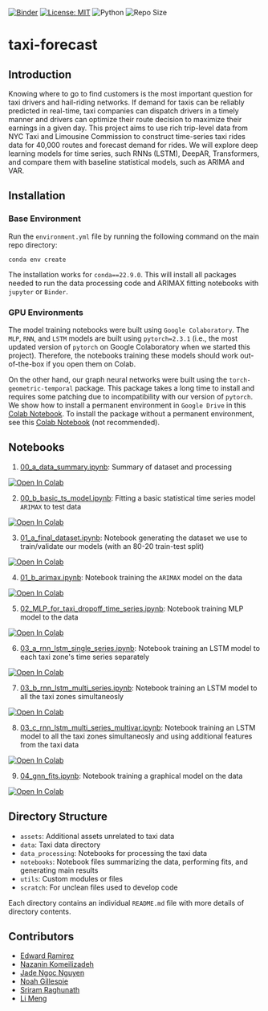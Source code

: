 [![Binder](https://mybinder.org/badge_logo.svg)](https://mybinder.org/v2/gh/edwarddramirez/taxi-forecast/HEAD) [![License: MIT](https://img.shields.io/badge/License-MIT-brightgreen.svg)](https://opensource.org/license/mit) ![Python](https://img.shields.io/badge/python-3.12.3-blue.svg) ![Repo Size](https://img.shields.io/github/repo-size/edwarddramirez/taxi-forecast) 

# taxi-forecast

## Introduction
Knowing where to go to find customers is the most important question for taxi drivers and hail-riding networks. If demand for taxis can be reliably predicted in real-time, taxi companies can dispatch drivers in a timely manner and drivers can optimize their route decision to maximize their earnings in a given day. This project aims to use rich trip-level data from NYC Taxi and Limousine Commission to construct time-series taxi rides data for 40,000 routes and forecast demand for rides. We will explore deep learning models for time series, such RNNs (LSTM), DeepAR, Transformers, and compare them with baseline statistical models, such as ARIMA and VAR.

## Installation

### Base Environment
Run the `environment.yml` file by running the following command on the main repo directory:
```
conda env create
```
The installation works for `conda==22.9.0`. This will install all packages needed to run the data processing code and ARIMAX fitting notebooks with `jupyter` or `Binder`. 

### GPU Environments
The model training notebooks were built using `Google Colaboratory`. The `MLP`, `RNN`, and `LSTM` models are built using `pytorch=2.3.1` (i.e., the most updated version of `pytorch` on Google Colaboratory when we started this project). Therefore, the notebooks training these models should work out-of-the-box if you open them on Colab. 

On the other hand, our graph neural networks were built using the `torch-geometric-temporal` package. This package takes a long time to install and requires some patching due to incompatibility with our version of `pytorch`. We show how to install a permanent environment in `Google Drive` in this [Colab Notebook](https://colab.research.google.com/github/edwarddramirez/taxi-forecast/blob/main/assets/colab/01_pytgt_test.ipynb). To install the package without a permanent environment, see this [Colab Notebook](https://colab.research.google.com/github/edwarddramirez/taxi-forecast/blob/main/assets/colab/00_pytgt_test_no_permanent_env.ipynb) (not recommended). 

## Notebooks

 1. [00_a_data_summary.ipynb](): Summary of dataset and processing <a target="_blank" href="https://colab.research.google.com/github/edwarddramirez/taxi-forecast/blob/main/notebooks/02_a_gnn_fits.ipynb">
  <img src="https://colab.research.google.com/assets/colab-badge.svg" alt="Open In Colab"/>
 </a>

 2. [00_b_basic_ts_model.ipynb](): Fitting a basic statistical time series model `ARIMAX` to test data 
<a target="_blank" href="https://colab.research.google.com/github/edwarddramirez/taxi-forecast/blob/main/notebooks/00_b_basic_ts_model.ipynb">
  <img src="https://colab.research.google.com/assets/colab-badge.svg" alt="Open In Colab"/>
 </a>

 3. [01_a_final_dataset.ipynb](https://github.com/edwarddramirez/taxi-forecast/blob/main/notebooks/01_a_final_dataset.ipynb): Notebook generating the dataset we use to train/validate our models (with an 80-20 train-test split) <a target="_blank" href="https://colab.research.google.com/github/edwarddramirez/taxi-forecast/blob/main/notebooks/01_a_final_dataset.ipynb">
  <img src="https://colab.research.google.com/assets/colab-badge.svg" alt="Open In Colab"/>
 </a>

 4. [01_b_arimax.ipynb](https://github.com/edwarddramirez/taxi-forecast/blob/main/notebooks/01_b_arimax.ipynb): Notebook training the `ARIMAX` model on the data <a target="_blank" href="https://colab.research.google.com/github/edwarddramirez/taxi-forecast/blob/main/notebooks/01_b_arimax.ipynb">
  <img src="https://colab.research.google.com/assets/colab-badge.svg" alt="Open In Colab"/>
 </a>

 5. [02_MLP_for_taxi_dropoff_time_series.ipynb](https://github.com/edwarddramirez/taxi-forecast/blob/main/notebooks/02_MLP_for_taxi_dropoff_time_series.ipynb): Notebook training MLP model to the data <a target="_blank" href="https://colab.research.google.com/github/edwarddramirez/taxi-forecast/blob/main/notebooks/02_MLP_for_taxi_dropoff_time_series.ipynb">
  <img src="https://colab.research.google.com/assets/colab-badge.svg" alt="Open In Colab"/>
</a>

 6. [03_a_rnn_lstm_single_series.ipynb](https://github.com/edwarddramirez/taxi-forecast/blob/main/notebooks/03_a_rnn_lstm_single_series.ipynb): Notebook training an LSTM model to each taxi zone's time series separately <a target="_blank" href="https://colab.research.google.com/github/edwarddramirez/taxi-forecast/blob/main/notebooks/03_a_rnn_lstm_single_series.ipynb">
  <img src="https://colab.research.google.com/assets/colab-badge.svg" alt="Open In Colab"/>
 </a>

 7. [03_b_rnn_lstm_multi_series.ipynb](https://github.com/edwarddramirez/taxi-forecast/blob/main/notebooks/03_b_rnn_lstm_multi_series.ipynb): Notebook training an LSTM model to all the taxi zones simultaneosly <a target="_blank" href="https://colab.research.google.com/github/edwarddramirez/taxi-forecast/blob/main/notebooks/03_b_rnn_lstm_multi_series.ipynb">
  <img src="https://colab.research.google.com/assets/colab-badge.svg" alt="Open In Colab"/>
 </a>

8. [03_c_rnn_lstm_multi_series_multivar.ipynb](https://github.com/edwarddramirez/taxi-forecast/blob/main/notebooks/03_c_rnn_lstm_multi_series_multivar.ipynb): Notebook training an LSTM model to all the taxi zones simultaneosly and using additional features from the taxi data <a target="_blank" href="https://colab.research.google.com/github/edwarddramirez/taxi-forecast/blob/main/notebooks/03_c_rnn_lstm_multi_series_multivar.ipynb">
  <img src="https://colab.research.google.com/assets/colab-badge.svg" alt="Open In Colab"/>
 </a>

 9. [04_gnn_fits.ipynb](https://github.com/edwarddramirez/taxi-forecast/blob/main/notebooks/04_gnn_fits.ipynb): Notebook training a graphical model on the data <a target="_blank" href="https://colab.research.google.com/github/edwarddramirez/taxi-forecast/blob/main/notebooks/04_gnn_fits.ipynb">
  <img src="https://colab.research.google.com/assets/colab-badge.svg" alt="Open In Colab"/>
 </a>

## Directory Structure
- `assets`: Additional assets unrelated to taxi data
- `data`: Taxi data directory
- `data_processing`: Notebooks for processing the taxi data
- `notebooks`: Notebook files summarizing the data, performing fits, and generating main results
- `utils`: Custom modules or files 
- `scratch`: For unclean files used to develop code

Each directory contains an individual `README.md` file with more details of directory contents.

## Contributors
- [Edward Ramirez](https://github.com/edwarddramirez)
- [Nazanin Komeilizadeh](https://github.com/NazThePhysicist)
- [Jade Ngoc Nguyen](https://github.com/jadenguyen)
- [Noah Gillespie](https://github.com/NoahGillespie)
- [Sriram Raghunath](https://github.com/sriramr30)
- [Li Meng](https://github.com/limeng-math)